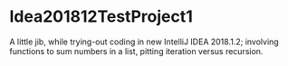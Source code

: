 # Idea201812TestProject1
A little jib, while trying-out coding in new IntelliJ IDEA 2018.1.2; involving functions to sum numbers in a list, pitting iteration versus recursion.
